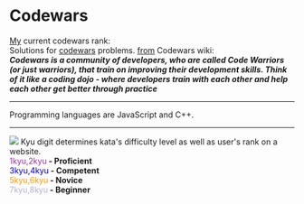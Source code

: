 # Codewars
<a href=https://www.codewars.com/users/M0rTy_>My</a> current codewars rank:
<br>
Solutions for <a href="http://www.codewars.com">codewars</a> problems.
<a href="https://github.com/Codewars/codewars.com/wiki/About-Codewars">from</a> Codewars wiki:
<br>
<b><i>Codewars is a community of developers, who are called Code Warriors (or just warriors), that train on improving their development skills. Think of it like a coding dojo - where developers train with each other and help each other get better through practice</i></b>
<hr>
Programming languages are JavaScript and C++.
<br>
<hr>
<img src=https://www.codewars.com/users/M0rTy_/badges/large>
Kyu digit determines kata's difficulty level as well as user's rank on a website.
<br>
<font color=#993399>1kyu,2kyu</font><b> - Proficient</b>
<br>
<font color=#0000cc>3kyu,4kyu</font><b> - Competent</b>
<br>
<font color=#ff9900>5kyu,6kyu</font><b> - Novice</b>
<br>
<font color=#b3b3cc>7kyu,8kyu</font><b> - Beginner</b>
<br>
